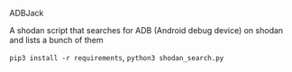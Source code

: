 ADBJack

A shodan script that searches for ADB (Android debug device) on shodan and lists a bunch of them

`pip3 install -r requirements`,
`python3 shodan_search.py`
